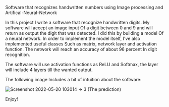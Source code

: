 Software that recognizes handwritten numbers using Image processing and Artifical-Neural-Network

In this project I write a software that recognize handwritten digits. My software will accept an image input
Of a digit between 0 and 9 and will return as output the digit that was detected. I did this by building a model
Of a neural network. In order to implement the model itself, I've also implemented useful classes
Such as matrix, network layer and activation function. The network will reach an accuracy of about 96 percent
In digit recognition.

The software will use activation functions as ReLU and Softmax, the layer will include 4 layers till the wanted output. 

The following image Includes a bit of intuition about the software: 

![Screenshot 2022-05-20 103014](https://user-images.githubusercontent.com/64755588/169476738-f5c210ab-ad6c-4828-9e02-9799a1b0b4dc.png) -> 3 (The prediction)



Enjoy!
